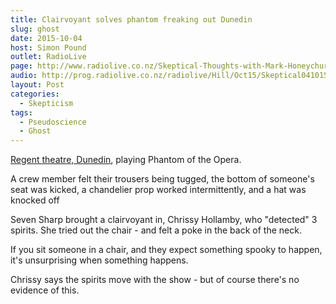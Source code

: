 ```yaml
---
title: Clairvoyant solves phantom freaking out Dunedin
slug: ghost
date: 2015-10-04
host: Simon Pound
outlet: RadioLive
page: http://www.radiolive.co.nz/Skeptical-Thoughts-with-Mark-Honeychurch/tabid/506/articleID/101721/Default.aspx
audio: http://prog.radiolive.co.nz/radiolive/Hill/Oct15/Skeptical041015.mp3
layout: Post
categories:
  - Skepticism
tags:
  - Pseudoscience
  - Ghost
---
```


[Regent theatre, Dunedin](https://www.tvnz.co.nz/one-news/entertainment/clairvoyant-solves-phantom-freaking-out-dunedin-avid-060a2b340101010501010f1013-000000-97788d49d0df0094-e2420060dd44-a8b1), playing Phantom of the Opera.

<!-- more -->

A crew member felt their trousers being tugged, the bottom of someone's seat was kicked, a chandelier prop worked intermittently, and a hat was knocked off

Seven Sharp brought a clairvoyant in, Chrissy Hollamby, who "detected" 3 spirits. She tried out the chair - and felt a poke in the back of the neck.

If you sit someone in a chair, and they expect something spooky to happen, it's unsurprising when something happens.

Chrissy says the spirits move with the show - but of course there's no evidence of this.
